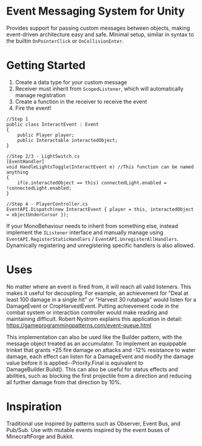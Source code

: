 # Event Messaging System for Unity

Provides support for passing custom messages between objects, making event-driven architecture easy and safe. Minimal setup, similar in syntax to the builtin `OnPointerClick` or `OnCollisionEnter`.

# Getting Started

1. Create a data type for your custom message
2. Receiver must inherit from `ScopedListener`, which will automatically manage registration
3. Create a function in the receiver to receive the event
4. Fire the event!

```
//Step 1
public class InteractEvent : Event
{
	public Player player;
	public Interactable interactedObject;
}

//Step 2/3 - LightSwitch.cs
[EventHandler]
void HandleLightsToggle(InteractEvent e) //This function can be named anything
{
	if(e.interactedObject == this) connectedLight.enabled = !connectedLight.enabled;
}

//Step 4 - PlayerController.cs
EventAPI.Dispatch(new InteractEvent { player = this, interactedObject = objectUnderCursor });
```

If your MonoBehaviour needs to inherit from something else, instead implement the `IListener` interface and manually manage using `EventAPI.RegisterStaticHandlers` / `EventAPI.UnregisterAllHandlers`. Dynamically registering and unregistering specific handlers is also allowed.

# Uses

No matter where an event is fired from, it will reach all valid listeners. This makes it useful for decoupling. For example, an achievement for "Deal at least 100 damage in a single hit" or "Harvest 30 rutabaga" would listen for a DamageEvent or CropHarvestEvent. Putting achievement code in the combat system or interaction controller would make reading and maintaining difficult. Robert Nystrom explains this application in detail: https://gameprogrammingpatterns.com/event-queue.html

This implementation can also be used like the Builder pattern, with the message object treated as an accumulator. To implement an equippable trinket that grants +25 fire damage on attacks and -12% resistance to water damage, each effect can listen for a DamageEvent and modify the damage value before it is applied--Priority.Final is equivalent to DamageBuilder.Build(). This can also be useful for status effects and abilities, such as blocking the first projectile from a direction and reducing all further damage from that direction by 10%.

# Inspiration

Traditional use inspired by patterns such as Observer, Event Bus, and Pub/Sub.
Use with mutable events inspired by the event buses of MinecraftForge and Bukkit.
